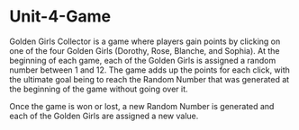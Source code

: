 # Unit-4-Game

Golden Girls Collector is a game where players gain points by clicking on one of the four Golden Girls (Dorothy, Rose, Blanche, and Sophia). At the beginning of each game, each of the Golden Girls is assigned a random number between 1 and 12. The game adds up the points for each click, with the ultimate goal being to reach the Random Number that was generated at the beginning of the game without going over it.

Once the game is won or lost, a new Random Number is generated and each of the Golden Girls are assigned a new value.

